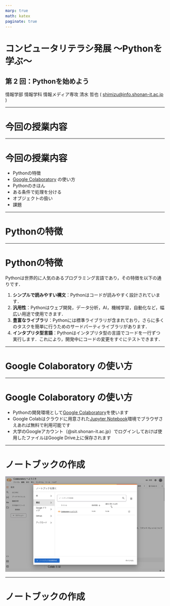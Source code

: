```yaml
---
marp: true
math: katex
paginate: true
---
```


# コンピュータリテラシ発展 〜Pythonを学ぶ〜

## 第 2 回：Pythonを始めよう

情報学部 情報学科 情報メディア専攻
清水 哲也 ( shimizu@info.shonan-it.ac.jp )

---

# 今回の授業内容

---

# 今回の授業内容

- Pythonの特徴
- [Google Colaboratory](https://colab.research.google.com/?hl=ja) の使い方
- Pythonのきほん
- ある条件で処理を分ける
- オブジェクトの扱い
- 課題

---

# Pythonの特徴

---

# Pythonの特徴

Pythonは世界的に人気のあるプログラミング言語であり，その特徴を以下の通りです．

1. **シンプルで読みやすい構文**：Pythonはコードが読みやすく設計されています．
2. **汎用性**：Pythonはウェブ開発，データ分析，AI，機械学習，自動化など，幅広い用途で使用できます．
3. **豊富なライブラリ**：Pythonには標準ライブラリが含まれており，さらに多くのタスクを簡単に行うためのサードパーティライブラリがあります．
4. **インタプリタ型言語**：Pythonはインタプリタ型の言語でコードを一行ずつ実行します．これにより，開発中にコードの変更をすぐにテストできます．

---

# Google Colaboratory の使い方

---

# Google Colaboratory の使い方

- Pythonの開発環境として[Google Colaboratory](https://colab.research.google.com/?hl=ja)を使います
- Google Colabはクラウドに用意された[Jupyter Notebook](https://jupyter.org/)環境でブラウザさえあれば無料で利用可能です
- 大学のGoogleアカウント（@sit.shonan-it.ac.jp）でログインしておけば使用したファイルはGoogle Drive上に保存されます

---

# ノートブックの作成

![w:1000](./img/02-001.png)

---

# ノートブックの作成

